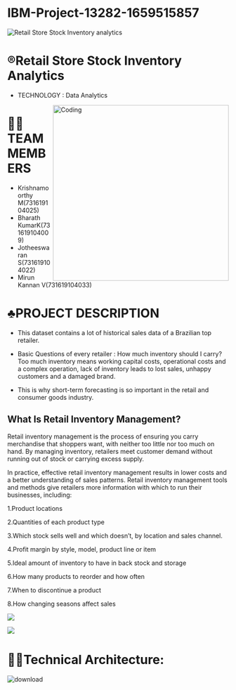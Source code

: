 # IBM-Project-13282-1659515857
![Retail Store Stock Inventory analytics](https://user-images.githubusercontent.com/73232534/194397969-8d22e5b5-0496-413c-b130-0c5f906d48a3.jpeg)

# ®️Retail Store Stock Inventory Analytics
   - TECHNOLOGY : Data Analytics <br>
<img align="right" alt="Coding" width="400" src="https://i.pinimg.com/originals/fc/71/63/fc71635c7f1b09ed30413f59bb749582.gif">

# 🧑‍💻TEAM MEMBERS
 - Krishnamoorthy M(731619104025)
 - Bharath KumarK(731619104009)
 - Jotheeswaran S(731619104022)
 - Mirun Kannan V(731619104033)
 
 # ♣️PROJECT DESCRIPTION
 - This dataset contains a lot of historical sales data of a Brazilian top retailer.

 - Basic Questions of every retailer : How much inventory should I carry?  Too much inventory means working capital costs, operational costs and a complex operation, lack   of inventory leads to lost sales, unhappy customers and a damaged brand.

- This is why short-term forecasting is so important in the retail and consumer goods industry.
## What Is Retail Inventory Management?
 Retail inventory management is the process of ensuring you carry merchandise that shoppers want, with neither too little nor too much on hand. By managing inventory, retailers meet customer demand without running out of stock or carrying excess supply.

 In practice, effective retail inventory management results in lower costs and a better understanding of sales patterns. Retail inventory management tools and methods give retailers more information with which to run their businesses, including:

1.Product locations

2.Quantities of each product type

3.Which stock sells well and which doesn’t, by location and sales channel.

4.Profit margin by style, model, product line or item

5.Ideal amount of inventory to have in back stock and storage

6.How many products to reorder and how often

7.When to discontinue a product

8.How changing seasons affect sales







![](https://static01.nyt.com/images/2020/02/16/business/16VIEW/16VIEW-articleLarge.gif?quality=75&auto=webp&disable=upscale)


![](https://komarev.com/ghpvc/?username=IBM-Project-13282-1659515857&label=PROFILE+VIEWS)  

# 🧑‍💻Technical Architecture:
 ![download](https://user-images.githubusercontent.com/72591359/190850546-9b1ba338-6a8a-4952-8afc-898e5faddd36.png)
 
 

